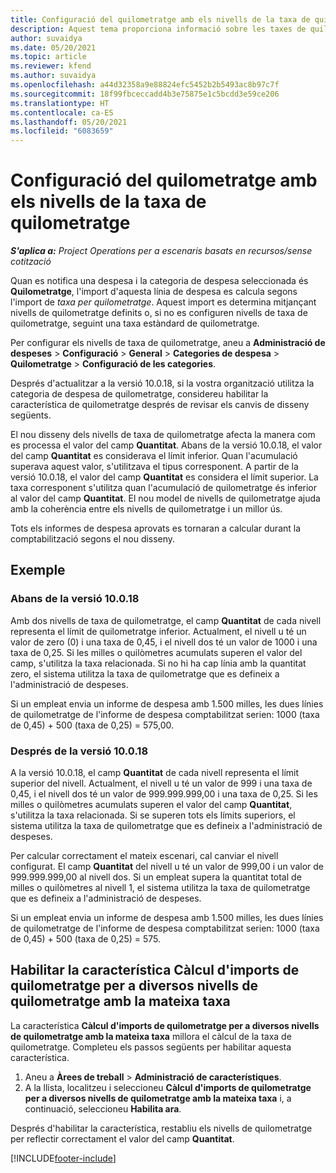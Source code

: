 ```yaml
---
title: Configuració del quilometratge amb els nivells de la taxa de quilometratge
description: Aquest tema proporciona informació sobre les taxes de quilometratge i els nivells de taxa de quilometratge.
author: suvaidya
ms.date: 05/20/2021
ms.topic: article
ms.reviewer: kfend
ms.author: suvaidya
ms.openlocfilehash: a44d32358a9e88824efc5452b2b5493ac8b97c7f
ms.sourcegitcommit: 18f99fbceccadd4b3e75875e1c5bcdd3e59ce206
ms.translationtype: HT
ms.contentlocale: ca-ES
ms.lasthandoff: 05/20/2021
ms.locfileid: "6083659"
---
```

# <a name="set-up-mileage-using-mileage-rate-tiers"></a>Configuració del quilometratge amb els nivells de la taxa de quilometratge

_**S'aplica a:** Project Operations per a escenaris basats en recursos/sense cotització_

Quan es notifica una despesa i la categoria de despesa seleccionada és **Quilometratge**, l'import d'aquesta línia de despesa es calcula segons l'import de *taxa per quilometratge*. Aquest import es determina mitjançant nivells de quilometratge definits o, si no es configuren nivells de taxa de quilometratge, seguint una taxa estàndard de quilometratge. 

Per configurar els nivells de taxa de quilometratge, aneu a **Administració de despeses** > **Configuració** > **General** > **Categories de despesa** > **Quilometratge** > **Configuració de les categories**.

Després d'actualitzar a la versió 10.0.18, si la vostra organització utilitza la categoria de despesa de quilometratge, considereu habilitar la característica de quilometratge després de revisar els canvis de disseny següents. 

El nou disseny dels nivells de taxa de quilometratge afecta la manera com es processa el valor del camp **Quantitat**. Abans de la versió 10.0.18, el valor del camp **Quantitat** es considerava el límit inferior. Quan l'acumulació superava aquest valor, s'utilitzava el tipus corresponent.  A partir de la versió 10.0.18, el valor del camp **Quantitat** es considera el límit superior. La taxa corresponent s'utilitza quan l'acumulació de quilometratge és inferior al valor del camp **Quantitat**.  El nou model de nivells de quilometratge ajuda amb la coherència entre els nivells de quilometratge i un millor ús.   

Tots els informes de despesa aprovats es tornaran a calcular durant la comptabilització segons el nou disseny.

## <a name="example"></a>Exemple
 
### <a name="before-version-10018"></a>Abans de la versió 10.0.18
Amb dos nivells de taxa de quilometratge, el camp **Quantitat** de cada nivell representa el límit de quilometratge inferior. Actualment, el nivell u té un valor de zero (0) i una taxa de 0,45, i el nivell dos té un valor de 1000 i una taxa de 0,25. Si les milles o quilòmetres acumulats superen el valor del camp, s'utilitza la taxa relacionada. Si no hi ha cap línia amb la quantitat zero, el sistema utilitza la taxa de quilometratge que es defineix a l'administració de despeses. 
 
Si un empleat envia un informe de despesa amb 1.500 milles, les dues línies de quilometratge de l'informe de despesa comptabilitzat serien: 1000 (taxa de 0,45) + 500 (taxa de 0,25) = 575,00.

### <a name="after-version-10018"></a>Després de la versió 10.0.18
A la versió 10.0.18, el camp **Quantitat** de cada nivell representa el límit superior del nivell. Actualment, el nivell u té un valor de 999 i una taxa de 0,45, i el nivell dos té un valor de 999.999.999,00 i una taxa de 0,25. Si les milles o quilòmetres acumulats superen el valor del camp **Quantitat**, s'utilitza la taxa relacionada. Si se superen tots els límits superiors, el sistema utilitza la taxa de quilometratge que es defineix a l'administració de despeses. 
 
Per calcular correctament el mateix escenari, cal canviar el nivell configurat. El camp **Quantitat** del nivell u té un valor de 999,00 i un valor de 999.999.999,00 al nivell dos. Si un empleat supera la quantitat total de milles o quilòmetres al nivell 1, el sistema utilitza la taxa de quilometratge que es defineix a l'administració de despeses. 
  
Si un empleat envia un informe de despesa amb 1.500 milles, les dues línies de quilometratge de l'informe de despesa comptabilitzat serien: 1000 (taxa de 0,45) + 500 (taxa de 0,25) = 575.

## <a name="enable-the-mileage-amount-calculation-for-multiple-mileage-tiers-with-same-rate-feature"></a>Habilitar la característica Càlcul d'imports de quilometratge per a diversos nivells de quilometratge amb la mateixa taxa

La característica **Càlcul d'imports de quilometratge per a diversos nivells de quilometratge amb la mateixa taxa** millora el càlcul de la taxa de quilometratge. Completeu els passos següents per habilitar aquesta característica.

1. Aneu a **Àrees de treball** > **Administració de característiques**. 
2. A la llista, localitzeu i seleccioneu **Càlcul d'imports de quilometratge per a diversos nivells de quilometratge amb la mateixa taxa** i, a continuació, seleccioneu **Habilita ara**.

Després d'habilitar la característica, restabliu els nivells de quilometratge per reflectir correctament el valor del camp **Quantitat**. 


[!INCLUDE[footer-include](../includes/footer-banner.md)]

